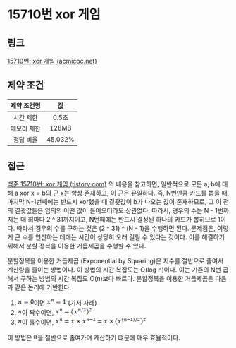 # 15710번 xor 게임

## 링크

[15710번: xor 게임 (acmicpc.net)](https://www.acmicpc.net/problem/15710)

## 제약 조건

| 제약 조건명 |   값    |
| :---------: | :-----: |
|  시간 제한  |  0.5초  |
| 메모리 제한 |  128MB  |
|  정답 비율  | 45.032% |

## 접근

[백준 15710번: xor 게임 (tistory.com)](https://memoacmicpc.tistory.com/entry/백준-15710번-xor-게임) 의 내용을 참고하면, 일반적으로 모든 a, b에 대해 a xor x = b의 근 x는 항상 존재하고, 이 근은 유일하다. 즉, N번만큼 카드를 뽑을 때, 마지막 N-1번째에는 반드시 xor했을 때 결괏값이 b가 나오는 값이 존재하므로, 그 이 전의 결괏값들은 임의의 어떤 값이 들어오더라도 상관없다. 따라서, 경우의 수는 N - 1번까지는 매 회마다 2 ^ 31까지이고, N번째에는 반드시 결정된 하나의 카드가 뽑히므로 1이다. 따라서 경우의 수를 구하는 것은 (2 ^ 31) ^ (N - 1)을 수행하면 된다. 문제점은, 이렇게 큰 수를 연산하는 데에는 시간이 상당히 오래 걸릴 수 있다는 것이다. 이를 해결하기 위해서 분할 정복을 이용한 거듭제곱을 수행할 수 있다.

분할정복을 이용한 거듭제곱 (Exponential by Squaring)은 지수를 절반으로 줄여서 계산량을 줄이는 방법이다. 이 방법의 시간 복잡도는 O(log n)이다. 이는 기존의 N번 곱해서 구하는 방법의 시간 복잡도 O(n)보다 빠르다. 분할정복을 이용한 거듭제곱은 다음과 같은 논리에 기반한다.

1. ![img](./assets/clip_image002-1724148588784-7.png)이면 ![img](./assets/clip_image004-1724148588784-8.png) (기저 사례)
2. ![img](./assets/clip_image002-1724148596528-12.png)이 짝수이면, ![img](./assets/clip_image004-1724148596528-11.png)
3. ![img](./assets/clip_image002-1724148605753-15.png)이 홀수이면, ![img](./assets/clip_image004-1724148605753-16.png)

이 방법은 ![img](./assets/clip_image002-1724148468752-26.png)을 절반으로 줄여가며 계산하기 떄문에 매우 효율적이다.
